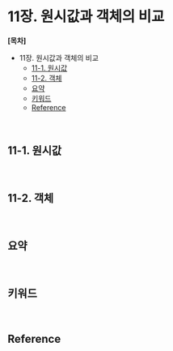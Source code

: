 # 11장. 원시값과 객체의 비교

**[목차]**
- 11장. 원시값과 객체의 비교
  - [11-1. 원시값](#11-1-원시값)
  - [11-2. 객체](#11-2-객체)
  - [요약](#요약)
  - [키워드](#키워드)
  - [Reference](#reference)

<br>

## 11-1. 원시값

<br>

## 11-2. 객체

<br>

## 요약

<br>

## 키워드

<br>

## Reference